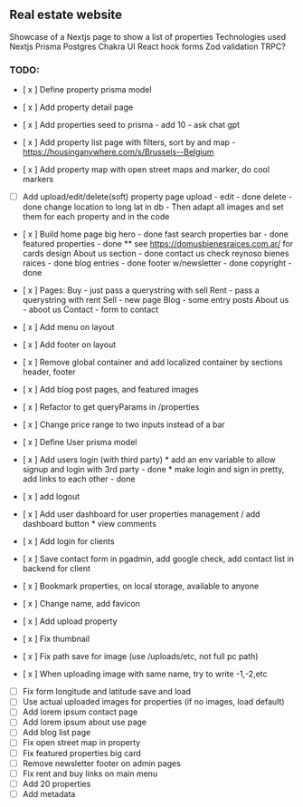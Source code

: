 ## Real estate website
Showcase of a Nextjs page to show a list of properties
Technologies used
Nextjs
Prisma
Postgres
Chakra UI
React hook forms
Zod validation
TRPC?

### TODO:
- [ x ] Define property prisma model
- [ x ] Add property detail page
- [ x ] Add properties seed to prisma - add 10 - ask chat gpt
- [ x ] Add property list page with filters, sort by and map - https://housinganywhere.com/s/Brussels--Belgium

- [ x ] Add property map with open street maps and marker, do cool markers
- [ ] Add upload/edit/delete(soft) property page
      upload                                    - 
      edit                                      - done
      delete                                    - done
      change location to long lat in db         - 
      Then adapt all images and set them for each property and in the code
- [ x ] Build home page
      big hero                                  - done
      fast search properties bar                - done
      featured properties                       - done
      ** see https://domusbienesraices.com.ar/ for cards design
      About us section                          - done
      contact us check reynoso bienes raices    - done
      blog entries                              - done
      footer w/newsletter                       - done
      copyright                                 - done
- [ x ] Pages:
      Buy         - just pass a querystring with sell
      Rent        - pass a querystring with rent
      Sell        - new page
      Blog        - some entry posts
      About us    - aboot us
      Contact     - form to contact
- [ x ] Add menu on layout
- [ x ] Add footer on layout
- [ x ] Remove global container and add localized container by sections
      header, footer
- [ x ] Add blog post pages, and featured images
- [ x ] Refactor to get queryParams in /properties
- [ x ] Change price range to two inputs instead of a bar

- [ x ] Define User prisma model
- [ x ] Add users login (with third party)
      * add an env variable to allow signup and login with 3rd party    - done
      * make login and sign in pretty, add links to each other          - done
- [ x ] add logout
- [ x ] Add user dashboard for user properties management / add dashboard button
      * view comments
- [ x ] Add login for clients
- [ x ] Save contact form in pgadmin, add google check, add contact list in backend for client
- [ x ] Bookmark properties, on local storage, available to anyone
- [ x ] Change name, add favicon

- [ x ] Add upload property
- [ x ] Fix thumbnail
- [ x ] Fix path save for image (use /uploads/etc, not full pc path)
- [ x ] When uploading image with same name, try to write -1,-2,etc
- [ ] Fix form longitude and latitude save and load
- [ ] Use actual uploaded images for properties (if no images, load default)
- [ ] Add lorem ipsum contact page
- [ ] Add lorem ipsum about use page
- [ ] Add blog list page
- [ ] Fix open street map in property
- [ ] Fix featured properties big card
- [ ] Remove newsletter footer on admin pages
- [ ] Fix rent and buy links on main menu
- [ ] Add 20 properties
- [ ] Add metadata
